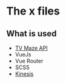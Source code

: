 # The x files

## What is used
  - [TV Maze API](https://www.tvmaze.com/api)
  - VueJs
  - Vue Router
  - SCSS
  - [Kinesis](https://aminerman.com/kinesis/#/)